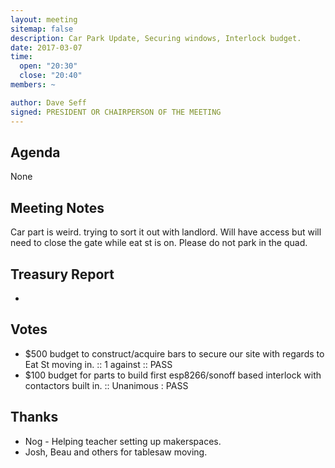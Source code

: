 ```yaml
---
layout: meeting
sitemap: false
description: Car Park Update, Securing windows, Interlock budget.
date: 2017-03-07
time:
  open: "20:30"
  close: "20:40"
members: ~

author: Dave Seff
signed: PRESIDENT OR CHAIRPERSON OF THE MEETING
---
```


## Agenda

None

## Meeting Notes

Car part is weird. trying to sort it out with landlord. Will have access but will need to close the gate while eat st is on. Please do not park in the quad. 

## Treasury Report
 - 

## Votes
 - $500 budget to construct/acquire bars to secure our site with regards to Eat St moving in. :: 1 against :: PASS
 - $100 budget for parts to build first esp8266/sonoff based interlock with contactors built in. :: Unanimous : PASS

## Thanks

 - Nog - Helping teacher setting up makerspaces. 
 - Josh, Beau and others for tablesaw moving.
